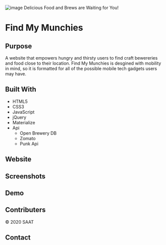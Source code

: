 ![image](https://user-images.githubusercontent.com/65334884/87607910-0e0f6100-c6c4-11ea-9686-43c25102235c.png)
Delicious Food and Brews are Waiting for You!
# Find My Munchies

## Purpose
A website that empowers hungry and thirsty users to find craft bewereries and food close to their location.  Find My Munchies is desgined with mobility in mind, so it is formatted for all of the possible mobile tech gadgets users may have.


## Built With
* HTML5
* CSS3
* JavaScript
* jQuery
* Materialize 
* Api
  * Open Brewery DB
  * Zomato
  * Punk Api

## Website
<!-- add url here -->


## Screenshots

<!-- pic of mobile menu? -->
<!-- pic of food page -->
<!-- pic of drink page -->
<!-- pic of random generator -->


## Demo
<!-- possible demo gif to be inserted here  still working on it-->



## Contributers
© 2020 SAAT

## Contact
<!-- future group email to be inserted here -->







